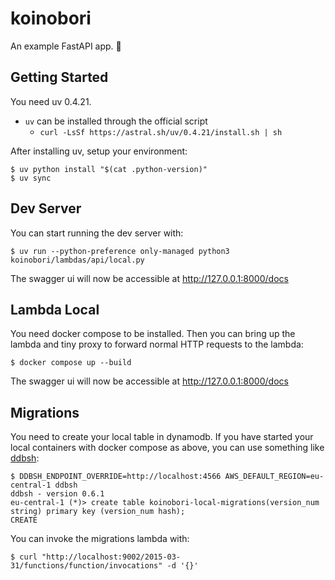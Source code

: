 # koinobori

An example FastAPI app. 🎏

## Getting Started

You need uv 0.4.21.

- `uv` can be installed through the official script
  - `curl -LsSf https://astral.sh/uv/0.4.21/install.sh | sh`

After installing uv, setup your environment:

    $ uv python install "$(cat .python-version)"
    $ uv sync

## Dev Server

You can start running the dev server with:

    $ uv run --python-preference only-managed python3 koinobori/lambdas/api/local.py

The swagger ui will now be accessible at http://127.0.0.1:8000/docs


## Lambda Local

You need docker compose to be installed. Then you can bring up the lambda and tiny proxy to forward normal HTTP requests to the lambda:

    $ docker compose up --build

The swagger ui will now be accessible at http://127.0.0.1:8000/docs

## Migrations

You need to create your local table in dynamodb. If you have started your local containers with docker compose as above, you can use something like [ddbsh](https://github.com/awslabs/dynamodb-shell):

    $ DDBSH_ENDPOINT_OVERRIDE=http://localhost:4566 AWS_DEFAULT_REGION=eu-central-1 ddbsh
    ddbsh - version 0.6.1
    eu-central-1 (*)> create table koinobori-local-migrations(version_num string) primary key (version_num hash);
    CREATE

You can invoke the migrations lambda with:

    $ curl "http://localhost:9002/2015-03-31/functions/function/invocations" -d '{}'
